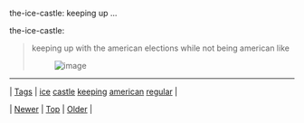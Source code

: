 <!--
title: the-ice-castle
date: 2020-06-28T15:27:00.115Z
tags: ice, castle, keeping, american, regular
-->


the-ice-castle: keeping up ...

<p>the-ice-castle:</p><blockquote>
<p>keeping up with the american elections while not being american like</p>
<figure data-orig-width="244" data-orig-height="160" data-orig-src="https://66.media.tumblr.com/6c7f8ccaf9d7b6dcf67a89a648d4c6e1/tumblr_inline_o41hryCAAx1rc6x0b_500.gif"><img src="https://66.media.tumblr.com/6c7f8ccaf9d7b6dcf67a89a648d4c6e1/tumblr_inline_o6n4ztYlDP1snpcgy_500.gif" alt="image" data-orig-width="244" data-orig-height="160" data-orig-src="https://66.media.tumblr.com/6c7f8ccaf9d7b6dcf67a89a648d4c6e1/tumblr_inline_o41hryCAAx1rc6x0b_500.gif"/></figure></blockquote>

<!--BOTTOM-POST-NAVIGATION-->
---

| [Tags](tags.md) | [ice](tag-ice.md) [castle](tag-castle.md) [keeping](tag-keeping.md) [american](tag-american.md) [regular](tag-regular.md) |

| [Newer](143800983169.md) | [Top](index.md) | [Older](143881415814.md) |